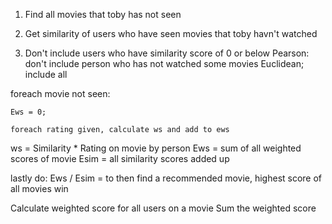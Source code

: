 1. Find all movies that toby has not seen

2. Get similarity of users who have seen movies that toby havn't watched

3. Don't include users who have similarity score of 0 or below
Pearson: don't include person who has not watched some movies
Euclidean; include all

foreach movie not seen:
	
	Ews = 0;
	
	foreach rating given, calculate ws and add to ews


ws = Similarity * Rating on movie by person
Ews = sum of all weighted scores of movie
Esim = all similarity scores added up

lastly do:
Ews / Esim = to then find a recommended movie, highest score of all movies win





Calculate weighted score for all users on a movie
Sum the weighted score